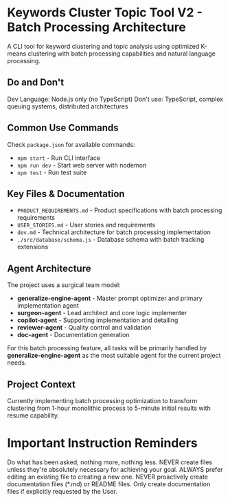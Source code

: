 # Keywords Cluster Topic Tool V2 - Batch Processing Architecture

A CLI tool for keyword clustering and topic analysis using optimized K-means clustering with batch processing capabilities and natural language processing.

## Do and Don't
Dev Language: Node.js only (no TypeScript)
Don't use: TypeScript, complex queuing systems, distributed architectures

## Common Use Commands
Check `package.json` for available commands:
- `npm start` - Run CLI interface
- `npm run dev` - Start web server with nodemon
- `npm test` - Run test suite

## Key Files & Documentation
- `PRODUCT_REQUIREMENTS.md` - Product specifications with batch processing requirements
- `USER_STORIES.md` - User stories and requirements
- `dev.md` - Technical architecture for batch processing implementation
- `./src/database/schema.js` - Database schema with batch tracking extensions

## Agent Architecture
The project uses a surgical team model:
- **generalize-engine-agent** - Master prompt optimizer and primary implementation agent
- **surgeon-agent** - Lead architect and core logic implementer
- **copilot-agent** - Supporting implementation and detailing
- **reviewer-agent** - Quality control and validation
- **doc-agent** - Documentation generation

For this batch processing feature, all tasks will be primarily handled by **generalize-engine-agent** as the most suitable agent for the current project needs.

## Project Context
Currently implementing batch processing optimization to transform clustering from 1-hour monolithic process to 5-minute initial results with resume capability.

# Important Instruction Reminders
Do what has been asked; nothing more, nothing less.
NEVER create files unless they're absolutely necessary for achieving your goal.
ALWAYS prefer editing an existing file to creating a new one.
NEVER proactively create documentation files (*.md) or README files. Only create documentation files if explicitly requested by the User.
